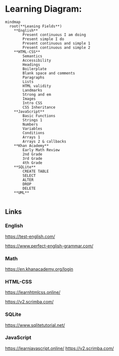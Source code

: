 # Learning Diagram:


```mermaid
mindmap
  root(**Leaning Fields**)
    **English**
        Present continuous I am doing
        Present simple I do
        Present continuous and simple 1
        Present continuous and simple 2
    **HTML-CSS**
        Semantics
        Accessibility
        Headings
        Boilerplate
        Blank space and comments
        Paragraphs
        Lists
        HTML validity
        Landmarks
        Strong and em
        Images
        Intro CSS
        CSS Inheritance
    **JavaScript**
        Basic Functions
        Strings 1
        Numbers
        Variables
        Conditions
        Arrays 1
        Arrays 2 & callbacks
    **Khan Academy**
        Early Math Review
        2nd Grade
        3rd Grade
        4th Grade
    **SQLite**
        CREATE TABLE
        SELECT
        ALTER
        DROP
        DELETE
    **UML**
    
```

## Links

### English

https://test-english.com/

https://www.perfect-english-grammar.com/

### Math

https://en.khanacademy.org/login

### HTML-CSS

https://learnhtmlcss.online/

https://v2.scrimba.com/

### SQLite

https://www.sqlitetutorial.net/

### JavaScript

https://learnjavascript.online/
https://v2.scrimba.com/
